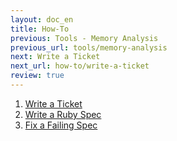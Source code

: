 ```yaml
---
layout: doc_en
title: How-To
previous: Tools - Memory Analysis
previous_url: tools/memory-analysis
next: Write a Ticket
next_url: how-to/write-a-ticket
review: true
---
```


1. [Write a Ticket](/doc/en/how-to/write-a-ticket/)
1. [Write a Ruby Spec](/doc/en/how-to/write-a-ruby-spec/)
1. [Fix a Failing Spec](/doc/en/how-to/fix-a-failing-spec/)
